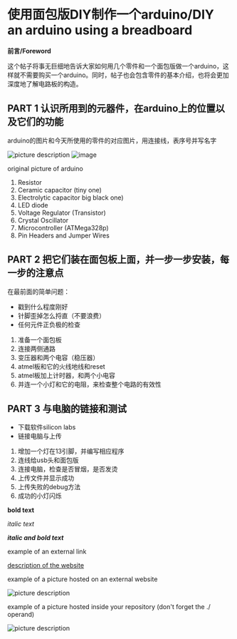 # 使用面包版DIY制作一个arduino/DIY an arduino using a breadboard

**前言/Foreword**

这个帖子将事无巨细地告诉大家如何用几个零件和一个面包版做一个arduino，这样就不需要购买一个arduino。同时，帖子也会包含零件的基本介绍，也将会更加深度地了解电路板的构造。

## PART 1 认识所用到的元器件，在arduino上的位置以及它们的功能
arduino的图片和今天所使用的零件的对应图片，用连接线，表序号并写名字

![picture description](https://djmag.com/sites/default/files/storyimages/Clara_Rockmore.jpg)
![image](https://github.com/xxx/xxx/blob/master/xxx/xxx.png)

original picture of arduino

1. Resistor
2. Ceramic capacitor (tiny one)
3. Electrolytic capacitor big black one)
4. LED diode
5. Voltage Regulator (Transistor)
6. Crystal Oscillator
7. Microcontroller (ATMega328p)
8. Pin Headers and Jumper Wires
## PART 2 把它们装在面包板上面，并一步一步安装，每一步的注意点
  在最前面的简单问题：
* 戳到什么程度刚好
* 针脚歪掉怎么捋直（不要浪费）
* 任何元件正负极的检查
  
1. 准备一个面包板
2. 连接两侧通路
3. 变压器和两个电容（稳压器）
4. atmel板和它的火线地线和reset
5. atmel板加上计时器，和两个小电容
6. 并连一个小灯和它的电阻，来检查整个电路的有效性

## PART 3 与电脑的链接和测试
* 下载软件silicon labs
* 链接电脑与上传
1. 增加一个灯在13引脚，并编写相应程序
2. 连线给usb头和面包版
3. 连接电脑，检查是否冒烟，是否发烫
4. 上传文件并显示成功
5. 上传失败的debug方法
6. 成功的小灯闪烁


**bold text**

*italic text*

***italic and bold text***

example of an external link

[description of the website](https://www.https://www.example.com/)

example of a picture hosted on an external website

![picture description](https://djmag.com/sites/default/files/storyimages/Clara_Rockmore.jpg)

example of a picture hosted inside your repository (don't forget the ./ operand)

![picture description](./images/example.jpg)
